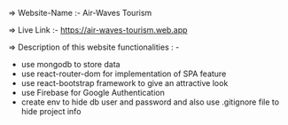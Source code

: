 => Website-Name :- Air-Waves Tourism

=> Live Link :-  https://air-waves-tourism.web.app

=> Description of this website functionalities : - 
* use mongodb to store data
* use react-router-dom for implementation of SPA feature
* use react-bootstrap framework to give an attractive look
* use Firebase for Google Authentication
* create env to hide db user and password and also use .gitignore file to hide project info


